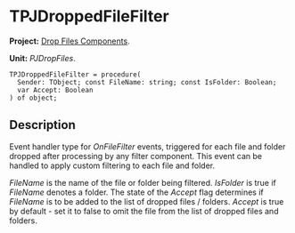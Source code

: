 # TPJDroppedFileFilter #

**Project:** [Drop Files Components](DropFilesComponents.md).

**Unit:** _PJDropFiles_.

```
TPJDroppedFileFilter = procedure(
  Sender: TObject; const FileName: string; const IsFolder: Boolean;
  var Accept: Boolean
) of object;
```

## Description ##

Event handler type for _OnFileFilter_ events, triggered for each file and folder dropped after processing by any filter component. This event can be handled to apply custom filtering to each file and folder.

_FileName_ is the name of the file or folder being filtered. _IsFolder_ is true if _FileName_ denotes a folder. The state of the _Accept_ flag determines if _FileName_ is to be added to the list of dropped files / folders. _Accept_ is true by default - set it to false to omit the file from the list of dropped files and folders.